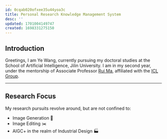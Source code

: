 ```yaml
---
id: 0cqab020ofxee35u44yoa3c
title: Personal Research Knowledge Management System
desc: ''
updated: 1701004149747
created: 1698331275150
---
```


## Introduction
Greetings, I am Ye Wang, currently pursuing my doctoral studies at the School of Artificial Intelligence, Jilin University. I am in my second year, under the mentorship of Associate Professor [Rui Ma](https://ruim-jlu.github.io/), affiliated with the [ICL Group](https://ruim-jlu.github.io/team/).

---

## Research Focus
My research pursuits revolve around, but are not confined to:
- Image Generation 🌄
- Image Editing ✂️
- AIGC+ in the realm of Industrial Design 🏭




